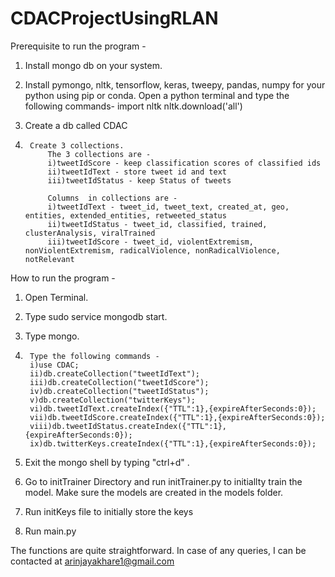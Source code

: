 # CDACProjectUsingRLAN

Prerequisite to run the program - 

1) Install mongo db on your system.

2) Install pymongo, nltk, tensorflow, keras, tweepy, pandas, numpy for your python using pip or conda. Open a python terminal and type the following commands-
	import nltk
	nltk.download('all')

3) Create a db called CDAC

4) 		Create 3 collections.
			The 3 collections are - 
			i)tweetIdScore - keep classification scores of classified ids
			ii)tweetIdText - store tweet id and text
			iii)tweetIdStatus - keep Status of tweets

			Columns  in collections are - 
			i)tweetIdText - tweet_id, tweet_text, created_at, geo, entities, extended_entities, retweeted_status
			ii)tweetIdStatus - tweet_id, classified, trained, clusterAnalysis, viralTrained
			iii)tweetIdScore - tweet_id, violentExtremism, nonViolentExtremism, radicalViolence, nonRadicalViolence, notRelevant







How to run the program - 

1) Open Terminal.

2) Type sudo service mongodb start.

3) Type mongo.

4) 		Type the following commands - 
		i)use CDAC;
		ii)db.createCollection("tweetIdText");
		iii)db.createCollection("tweetIdScore");
		iv)db.createCollection("tweetIdStatus");
		v)db.createCollection("twitterKeys");
		vi)db.tweetIdText.createIndex({"TTL":1},{expireAfterSeconds:0});
		vii)db.tweetIdScore.createIndex({"TTL":1},{expireAfterSeconds:0});
		viii)db.tweetIdStatus.createIndex({"TTL":1},{expireAfterSeconds:0});
		ix)db.twitterKeys.createIndex({"TTL":1},{expireAfterSeconds:0});


5) Exit the mongo shell by typing "ctrl+d" .

6) Go to initTrainer Directory and run initTrainer.py to initiallty train the model. Make sure the models are created in the models folder.

7) Run initKeys file to initially store the keys

8) Run main.py	



The functions are quite straightforward. In case of any queries, I can be contacted at arinjayakhare1@gmail.com
